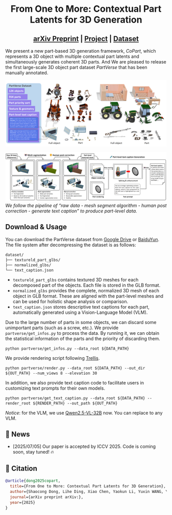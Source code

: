 <div align="center">

# From One to More: Contextual Part Latents for 3D Generation
## [arXiv Preprint](https://arxiv.org/) | [Project](https://hkdsc.github.io/project/copart/) | [Dataset](https://huggingface.co/) 

</div>

We present a new part-based 3D generation framework, *CoPart*, which represents a 3D object with multiple contextual part latents and simultaneously generates coherent 3D parts. And We are pleased to release the first large-scale 3D object part dataset *PartVerse* that has been manually annotated.

![image_1](assets/data_teaser.png)

![image_2](assets/dataset_pipeline_arxiv1.png)
*We follow the pipeline of “raw data - mesh segment algorithm - human post correction -
generate text caption” to produce part-level data.*

<!-- ![image_3](assets/copart_pipeline.png)
*The framework of CoPart operates as follows: Gaussian noise is added to part image and geometric tokens extracted from the VAE, which are then fed into 3D and 2D denoisers. Mutual guidance (a) is introduced to facilitate information exchange between the 3D and 2D modalities (via Cross-Modality Attention) as well as between different parts (via Cross-Part Attention). Additionally, (b) the 3D bounding boxes are treated as cube meshes, and the extracted box tokens are injected into the 3D denoiser through cross-attention. Simultaneously, the boxes are rendered into 2D images and injected into the 2D denoiser via ControlNet.* -->

## Download & Usage
You can download the PartVerse dataset from [Google Drive](https://drive.google.com/drive/folders/11pl0yw-tjkYutPwpnv1ZeQvIEW7WkBSP) or [BaiduYun](https://drive.google.com/drive/folders/11pl0yw-tjkYutPwpnv1ZeQvIEW7WkBSP). 
The file system after decompressing the dataset is as follows:
```
dataset/
├── textureld_part_glbs/  
├── normalized_glbs/    
└── text_caption.json       
```
- `textureld_part_glbs` contains textured 3D meshes for each decomposed part of the objects. Each file is stored in the GLB format. 
- `normalized_glbs` provides the complete, normalized 3D mesh of each object in GLB format. These are aligned with the part-level meshes and can be used for holistic shape analysis or comparison. 
- `text_caption.json` stores descriptive text captions for each part, automatically generated using a Vision-Language Model (VLM).

Due to the large number of parts in some objects, we can discard some unimportant parts (such as a screw, etc.). We provide `partverse/get_infos.py` to process the data. By running it, we can obtain the statistical information of the parts and the priority of discarding them.
```
python partverse/get_infos.py --data_root ${DATA_PATH}
```
We provide rendering script following [Trellis](https://github.com/microsoft/TRELLIS).
```
python partverse/render.py --data_root ${DATA_PATH} --out_dir ${OUT_PATH} --num_views 8 --elevation 30
```
In addition, we also provide text caption code to facilitate users in customizing text prompts for their own models. 
```
python partverse/get_text_caption.py --data_root ${DATA_PATH} --render_root ${RENDER_PATH} --out_path ${OUT_PATH}
```
*Notice*: for the VLM, we use [Qwen2.5-VL-32B](https://huggingface.co/Qwen/Qwen2.5-VL-32B-Instruct) now. You can replace to any VLM.


## 🚩 News
- [2025/07/05] Our paper is accepted by ICCV 2025. Code is coming soon, stay tuned! 🔥

## 📖 Citation
```bibtex
@article{dong2025copart,
  title={From One to More: Contextual Part Latents for 3D Generation},
  author={Shaocong Dong, Lihe Ding, Xiao Chen, Yaokun Li, Yuxin WANG, Yucheng Wang, Qi WANG, Jaehyeok Kim, Chenjian Gao, Zhanpeng Huang, Zibin Wang, Tianfan Xue, Dan Xu},
  journal={arXiv preprint arXiv:},
  year={2025}
}
```
